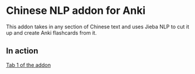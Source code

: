 # Chinese NLP addon for Anki
This addon takes in any section of Chinese text and uses Jieba NLP to cut it up and create Anki flashcards from it.

## In action

[Tab 1 of the addon](https://github.com/mldelaney94/anki_frontend/tree/master/images/tab_1.png "Tab 1")
